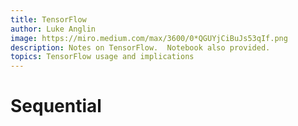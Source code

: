 ```yaml
---
title: TensorFlow
author: Luke Anglin
image: https://miro.medium.com/max/3600/0*QGUYjCiBuJs53qIf.png
description: Notes on TensorFlow.  Notebook also provided. 
topics: TensorFlow usage and implications
---
```


# Sequential 

